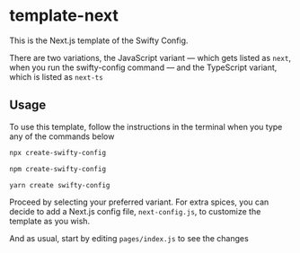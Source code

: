 # template-next

This is the Next.js template of the Swifty Config.

There are two variations, the JavaScript variant &mdash; which gets listed as `next`, when you run the swifty-config command &mdash; and the TypeScript variant, which is listed as `next-ts`

## Usage

To use this template, follow the instructions in the terminal when you type any of the commands below

```bash
npx create-swifty-config

npm create-swifty-config

yarn create swifty-config

```

Proceed by selecting your preferred variant. For extra spices, you can decide to add a Next.js config file, `next-config.js`, to customize the template as you wish.

And as usual, start by editing `pages/index.js` to see the changes
